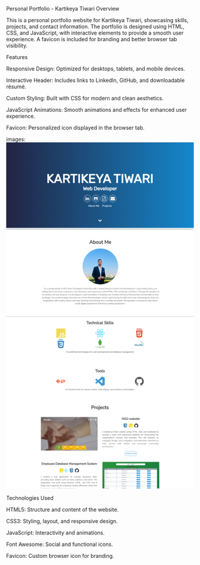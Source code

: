 Personal Portfolio - Kartikeya Tiwari
Overview

This is a personal portfolio website for Kartikeya Tiwari, showcasing skills, projects, and contact information. The portfolio is designed using HTML, CSS, and JavaScript, with interactive elements to provide a smooth user experience. A favicon is included for branding and better browser tab visibility.

Features

Responsive Design: Optimized for desktops, tablets, and mobile devices.

Interactive Header: Includes links to LinkedIn, GitHub, and downloadable résumé.

Custom Styling: Built with CSS for modern and clean aesthetics.

JavaScript Animations: Smooth animations and effects for enhanced user experience.

Favicon: Personalized icon displayed in the browser tab.

images:
![Alt text](preview/p1.png)
![Alt text](preview/p2.png)
![Alt text](preview/p3.png)
![Alt text](preview/p4.png)


Technologies Used

HTML5: Structure and content of the website.

CSS3: Styling, layout, and responsive design.

JavaScript: Interactivity and animations.

Font Awesome: Social and functional icons.

Favicon: Custom browser icon for branding.
